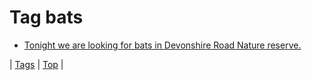 <!--
title: Tag bats
date: 2020-06-28T15:00:41.381Z
tags:
-->
# Tag bats

 * [Tonight we are looking for bats in Devonshire Road Nature reserve.](98653184862.md)

| [Tags](tags.md) | [Top](index.md) |

